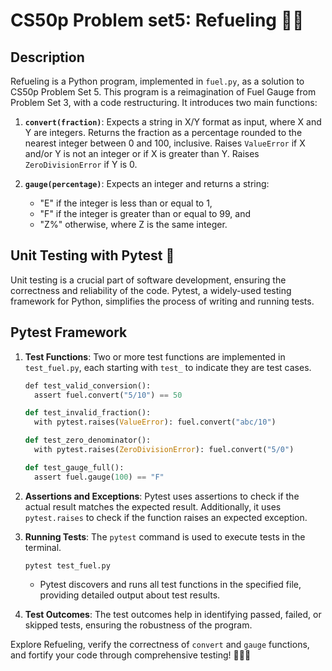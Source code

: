 CS50p Problem set5: Refueling 🚗⛽
=============

Description
-----------

Refueling is a Python program, implemented in `fuel.py`, as a solution to CS50p Problem Set 5. This program is a reimagination of Fuel Gauge from Problem Set 3, with a code restructuring. It introduces two main functions:

1.  **`convert(fraction)`**: Expects a string in X/Y format as input, where X and Y are integers. Returns the fraction as a percentage rounded to the nearest integer between 0 and 100, inclusive. Raises `ValueError` if X and/or Y is not an integer or if X is greater than Y. Raises `ZeroDivisionError` if Y is 0.

2.  **`gauge(percentage)`**: Expects an integer and returns a string:

    -   "E" if the integer is less than or equal to 1,
    -   "F" if the integer is greater than or equal to 99, and
    -   "Z%" otherwise, where Z is the same integer.

Unit Testing with Pytest 🧪
---------------------------

Unit testing is a crucial part of software development, ensuring the correctness and reliability of the code. Pytest, a widely-used testing framework for Python, simplifies the process of writing and running tests.

Pytest Framework
----------------

1.  **Test Functions**: Two or more test functions are implemented in `test_fuel.py`, each starting with `test_` to indicate they are test cases.

    ```python
    def test_valid_conversion():
      assert fuel.convert("5/10") == 50

    def test_invalid_fraction():
      with pytest.raises(ValueError): fuel.convert("abc/10")

    def test_zero_denominator():
      with pytest.raises(ZeroDivisionError): fuel.convert("5/0")

    def test_gauge_full():
      assert fuel.gauge(100) == "F"
    ```

2.  **Assertions and Exceptions**: Pytest uses assertions to check if the actual result matches the expected result. Additionally, it uses `pytest.raises` to check if the function raises an expected exception.

3.  **Running Tests**: The `pytest` command is used to execute tests in the terminal.

    ```
    pytest test_fuel.py
    ```

    -   Pytest discovers and runs all test functions in the specified file, providing detailed output about test results.
4.  **Test Outcomes**: The test outcomes help in identifying passed, failed, or skipped tests, ensuring the robustness of the program.

Explore Refueling, verify the correctness of `convert` and `gauge` functions, and fortify your code through comprehensive testing! 🚗⛽🧪
